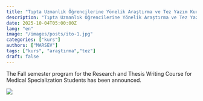 ```yaml
---
title: "Tıpta Uzmanlık Öğrencilerine Yönelik Araştırma ve Tez Yazım Kursu"
description: "Tıpta Uzmanlık Öğrencilerine Yönelik Araştırma ve Tez Yazım Kursu"
date: 2025-10-04T05:00:00Z
lang: "en"
image: "/images/posts/ito-1.jpg"
categories: ["kurs"]
authors: ["MARSEV"]
tags: ["kurs", "araştırma","tez"]
draft: false
---
```


The Fall semester program for the Research and Thesis Writing Course for Medical Specialization Students has been announced.

<img src="/images/posts/ito-2.jpg">

